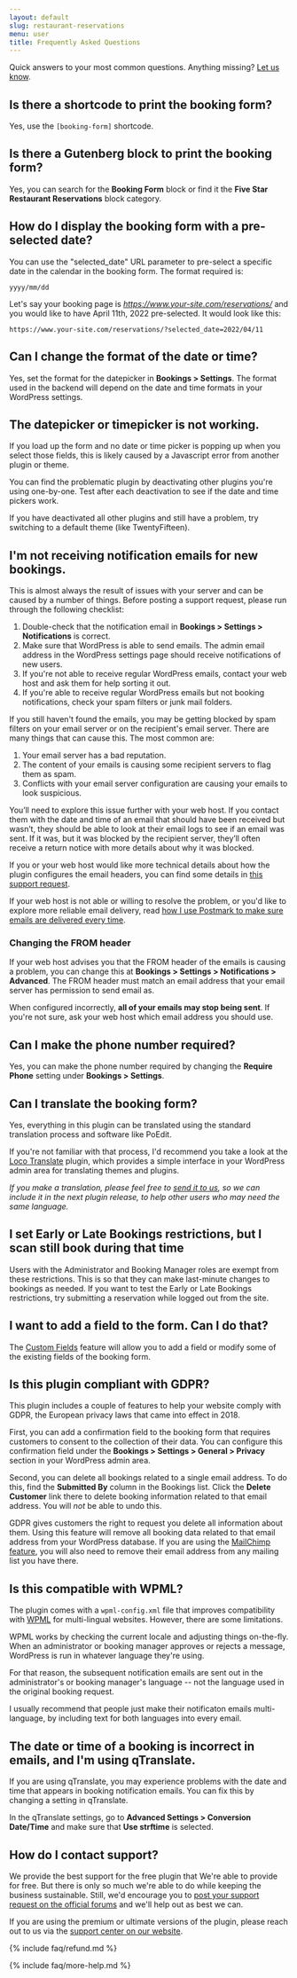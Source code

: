 ```yaml
---
layout: default
slug: restaurant-reservations
menu: user
title: Frequently Asked Questions
---
```

Quick answers to your most common questions. Anything missing? [Let us know](https://www.fivestarplugins.com/support-center/).

## <a name="shortcode"></a>Is there a shortcode to print the booking form?

Yes, use the `[booking-form]` shortcode.

## <a name="block"></a>Is there a Gutenberg block to print the booking form?

Yes, you can search for the **Booking Form** block or find it the **Five Star Restaurant Reservations** block category.

## <a name="pre-selected"></a>How do I display the booking form with a pre-selected date?

You can use the "selected_date" URL parameter to pre-select a specific date in the calendar in the booking form. The format required is:

`yyyy/mm/dd`

Let's say your booking page is *https://www.your-site.com/reservations/* and you would like to have April 11th, 2022 pre-selected. It would look like this:

`https://www.your-site.com/reservations/?selected_date=2022/04/11`

## <a name="date-time-format"></a>Can I change the format of the date or time?

Yes, set the format for the datepicker in **Bookings > Settings**. The format used in the backend will depend on the date and time formats in your WordPress settings.

## <a name="no-datepicker"></a>The datepicker or timepicker is not working.

If you load up the form and no date or time picker is popping up when you select those fields, this is likely caused by a Javascript error from another plugin or theme.

You can find the problematic plugin by deactivating other plugins you're using one-by-one. Test after each deactivation to see if the date and time pickers work.

If you have deactivated all other plugins and still have a problem, try switching to a default theme (like TwentyFifteen).

## <a name="no-emails"></a>I'm not receiving notification emails for new bookings.

This is almost always the result of issues with your server and can be caused by a number of things. Before posting a support request, please run through the following checklist:

1. Double-check that the notification email in **Bookings > Settings > Notifications** is correct.
2. Make sure that WordPress is able to send emails. The admin email address in the WordPress settings page should receive notifications of new users.
3. If you're not able to receive regular WordPress emails, contact your web host and ask them for help sorting it out.
4. If you're able to receive regular WordPress emails but not booking notifications, check your spam filters or junk mail folders.

If you still haven't found the emails, you may be getting blocked by spam filters on your email server or on the recipient's email server. There are many things that can cause this. The most common are:

1. Your email server has a bad reputation.
2. The content of your emails is causing some recipient servers to flag them as spam.
3. Conflicts with your email server configuration are causing your emails to look suspicious.

You’ll need to explore this issue further with your web host. If you contact them with the date and time of an email that should have been received but wasn’t, they should be able to look at their email logs to see if an email was sent. If it was, but it was blocked by the recipient server, they’ll often receive a return notice with more details about why it was blocked.

If you or your web host would like more technical details about how the plugin configures the email headers, you can find some details in [this support request](https://wordpress.org/support/topic/e-mails-not-being-send/#post-7562496).

If your web host is not able or willing to resolve the problem, or you'd like to explore more reliable email delivery, read [how I use Postmark to make sure emails are delivered every time](https://www.fivestarplugins.com/2016/05/24/make-sure-restaurant-emails-delivered-every-time/).

### <a name="no-emails-from-header"></a>Changing the FROM header

If your web host advises you that the FROM header of the emails is causing a problem, you can change this at **Bookings > Settings > Notifications > Advanced**. The FROM header must match an email address that your email server has permission to send email as.

When configured incorrectly, **all of your emails may stop being sent**. If you're not sure, ask your web host which email address you should use.

## <a name="required-phone-number"></a>Can I make the phone number required?

Yes, you can make the phone number required by changing the **Require Phone** setting under **Bookings > Settings**.

## <a name="translate"></a>Can I translate the booking form?
Yes, everything in this plugin can be translated using the standard translation process and software like PoEdit.

If you're not familiar with that process, I'd recommend you take a look at the [Loco Translate](https://wordpress.org/plugins/loco-translate/) plugin, which provides a simple interface in your WordPress admin area for translating themes and plugins.

*If you make a translation, please feel free to [send it to us](https://www.fivestarplugins.com/support-center/), so we can include it in the next plugin release, to help other users who may need the same language.*

## <a name="early-late-restrictions"></a>I set Early or Late Bookings restrictions, but I scan still book during that time
Users with the Administrator and Booking Manager roles are exempt from these restrictions. This is so that they can make last-minute changes to bookings as needed. If you want to test the Early or Late Bookings restrictions, try submitting a reservation while logged out from the site.

## <a name="custom-fields"></a>I want to add a field to the form. Can I do that?
The [Custom Fields](custom-fields) feature will allow you to add a field or modify some of the existing fields of the booking form.

## <a name="gdpr"></a>Is this plugin compliant with GDPR?

This plugin includes a couple of features to help your website comply with GDPR, the European privacy laws that came into effect in 2018.

First, you can add a confirmation field to the booking form that requires customers to consent to the collection of their data. You can configure this confirmation field under the **Bookings > Settings > General > Privacy** section in your WordPress admin area.

Second, you can delete all bookings related to a single email address. To do this, find the **Submitted By** column in the Bookings list. Click the **Delete Customer** link there to delete booking information related to that email address. You will _not_ be able to undo this.

GDPR gives customers the right to request you delete all information about them. Using this feature will remove all booking data related to that email address from your WordPress database. If you are using the [MailChimp feature](mailchimp), you will also need to remove their email address from any mailing list you have there.

## <a name="wpml"></a>Is this compatible with WPML?

The plugin comes with a `wpml-config.xml` file that improves compatibility with [WPML](https://wpml.org/) for multi-lingual websites. However, there are some limitations.

WPML works by checking the current locale and adjusting things on-the-fly. When an administrator or booking manager approves or rejects a message, WordPress is run in whatever language they're using.

For that reason, the subsequent notification emails are sent out in the administrator's or booking manager's language -- not the language used in the original booking request.

I usually recommend that people just make their notificaton emails multi-language, by including text for both languages into every email.

## <a name="qtranslate"></a>The date or time of a booking is incorrect in emails, and I'm using qTranslate.

If you are using qTranslate, you may experience problems with the date and time that appears in booking notification emails. You can fix this by changing a setting in qTranslate.

In the qTranslate settings, go to **Advanced Settings > Conversion Date/Time** and make sure that **Use strftime** is selected.

## <a name="support"></a> How do I contact support?

We provide the best support for the free plugin that We're able to provide for free. But there is only so much we're able to do while keeping the business sustainable. Still, we'd encourage you to [post your support request on the official forums](http://wordpress.org/support/plugin/restaurant-reservations) and we'll help out as best we can.

If you are using the premium or ultimate versions of the plugin, please reach out to us via the [support center on our website](https://www.fivestarplugins.com/support-center/).

{% include faq/refund.md %}

{% include faq/more-help.md %}
